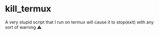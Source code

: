 # kill_termux
A very stupid script that I run on termux will cause it to stop(exit) with any sort of warning ⚠️
